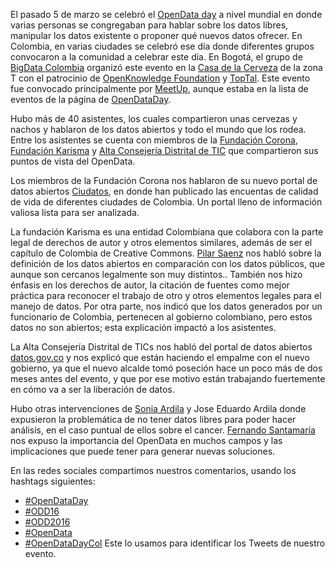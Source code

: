 El pasado 5 de marzo se celebró el [OpenData day](http://opendataday.org/) a nivel mundial en donde varias personas se congregaban para
hablar sobre los datos libres, manipular los datos existente o proponer qué nuevos datos ofrecer.
En Colombia, en varias ciudades se celebró ese día donde diferentes grupos convocaron a la comunidad a celebrar este día.
En Bogotá, el grupo de [BigData Colombia](http://www.meetup.com/Big-Data-Science-Bogota/) organizó este evento en la [Casa de la Cerveza](http://www.casadelacerveza.com.co/) de la zona T con el patrocinio de [OpenKnowledge Foundation](https://okfn.org/) y [TopTal](https://www.toptal.com/).
Este evento fue convocado principalmente por 
[MeetUp](http://www.meetup.com/Big-Data-Science-Bogota/events/229226327/),
aunque estaba en la lista de eventos de la página de [OpenDataDay](http://wiki.opendataday.org/2016/City_Events#Colombia).

Hubo más de 40 asistentes, los cuales compartieron unas cervezas y nachos y hablaron de los datos abiertos y todo el mundo que los rodea.
Entre los asistentes se cuenta con miembros de la 
[Fundación Corona](http://www.fundacioncorona.org.co/), 
[Fundación Karisma](https://karisma.org.co/) y 
[Alta Consejería Distrital de TIC](http://tic.bogota.gov.co/)
que compartieron sus puntos de vista del OpenData.

Los miembros de la Fundación Corona nos hablaron de su nuevo portal de datos abiertos [Ciudatos](http://ciudatos.com/), en donde han publicado las encuentas de calidad de vida de diferentes ciudades de Colombia. Un portal lleno de información valiosa lista para ser analizada.

La fundación Karisma es una entidad Colombiana que colabora con la parte legal de derechos de autor y otros elementos similares, además de ser el capítulo de Colombia de Creative Commons.
[Pilar Saenz](https://twitter.com/mapisaro) nos habló sobre la definición de los datos abiertos en comparación con los datos públicos, que aunque son cercanos legalmente son muy distintos..
También nos hizo énfasis en los derechos de autor, la citación de fuentes como mejor práctica para reconocer el trabajo de otro y otros elementos legales para el manejo de datos.
Por otra parte, nos indicó que los datos generados por un funcionario de Colombia, pertenecen al gobierno colombiano, pero estos datos no son abiertos; esta explicación impactó a los asistentes.

La Alta Consejería Distrital de TICs nos habló del portal de datos abiertos [datos.gov.co](http://datos.gov.co) y nos explicó que están haciendo el empalme con el nuevo gobierno, ya que el nuevo alcalde tomó poseción hace un poco más de dos meses antes del evento, y que por ese motivo están trabajando fuertemente en cómo va a ser la liberación de datos.

Hubo otras intervenciones de [Sonia Ardila](https://twitter.com/soniaardila1) y Jose Eduardo Ardila donde expusieron la problemática de no tener datos libres para poder hacer análisis, en el caso puntual de ellos sobre el cancer.
[Fernando Santamaría](http://fernandosantamaria.com) nos expuso la importancia del OpenData en muchos campos y las implicaciones que puede tener para generar nuevas soluciones.

En las redes sociales compartimos nuestros comentarios, usando los hashtags siguientes:

 * [#OpenDataDay](https://twitter.com/hashtag/opendataday?src=hash)
 * [#ODD16](https://twitter.com/hashtag/odd16?src=hash)
 * [#ODD2016](https://twitter.com/hashtag/odd2016?src=hash)
 * [#OpenData](https://twitter.com/hashtag/opendata?src=hash)
 * [#OpenDataDayCol](https://twitter.com/hashtag/opendatadaycol?src=hash) Este lo usamos para identificar los Tweets de nuestro evento.
